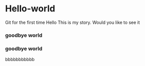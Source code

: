 # Hello-world
Git for the first time
Hello This is my story. Would you like to see it

### goodbye world

### goodbye world

bbbbbbbbbbb
